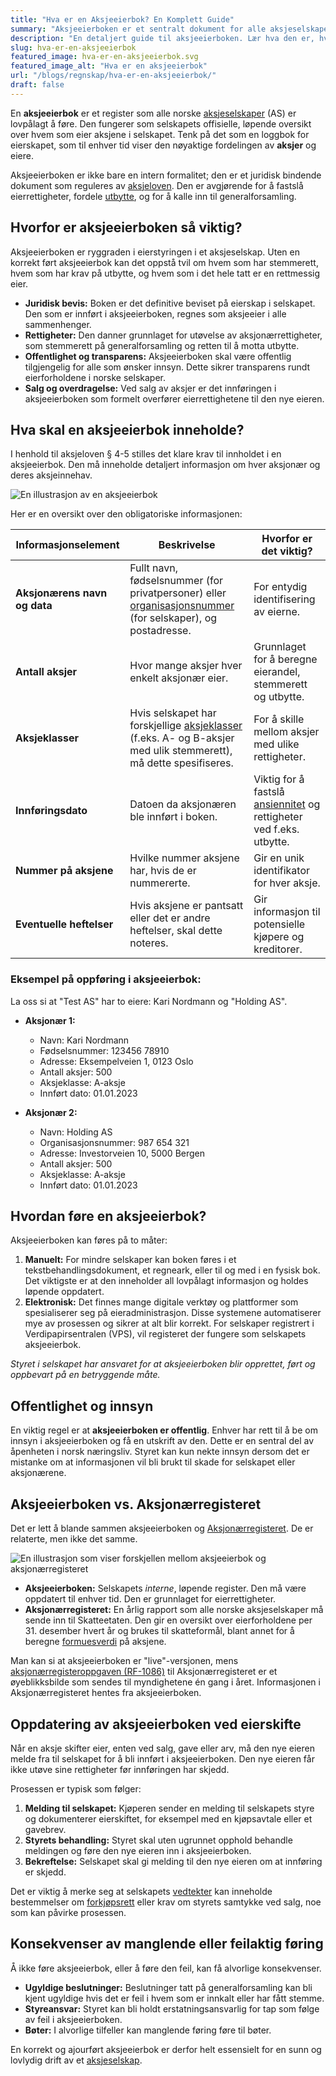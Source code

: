 ```yaml
---
title: "Hva er en Aksjeeierbok? En Komplett Guide"
summary: "Aksjeeierboken er et sentralt dokument for alle aksjeselskaper. Den gir en fullstendig oversikt over hvem som eier aksjer i selskapet. Lær om lovkrav, innhold og praktisk føring."
description: "En detaljert guide til aksjeeierboken. Lær hva den er, hvorfor den er viktig, hva den må inneholde ifølge aksjeloven, og hvordan du fører den korrekt."
slug: hva-er-en-aksjeeierbok
featured_image: hva-er-en-aksjeeierbok.svg
featured_image_alt: "Hva er en aksjeeierbok"
url: "/blogs/regnskap/hva-er-en-aksjeeierbok/"
draft: false
---
```


En **aksjeeierbok** er et register som alle norske [aksjeselskaper](/blogs/regnskap/hva-er-et-aksjeselskap "Hva er et aksjeselskap?") (AS) er lovpålagt å føre. Den fungerer som selskapets offisielle, løpende oversikt over hvem som eier aksjene i selskapet. Tenk på det som en loggbok for eierskapet, som til enhver tid viser den nøyaktige fordelingen av **aksjer** og eiere.

Aksjeeierboken er ikke bare en intern formalitet; den er et juridisk bindende dokument som reguleres av [aksjeloven](/blogs/regnskap/hva-er-aksjeloven "Hva er aksjeloven?"). Den er avgjørende for å fastslå eierrettigheter, fordele [utbytte](/blogs/regnskap/maskimalt-utbytte "Hva er maksimalt utbytte?"), og for å kalle inn til generalforsamling.

## Hvorfor er aksjeeierboken så viktig?

Aksjeeierboken er ryggraden i eierstyringen i et aksjeselskap. Uten en korrekt ført aksjeeierbok kan det oppstå tvil om hvem som har stemmerett, hvem som har krav på utbytte, og hvem som i det hele tatt er en rettmessig eier.

*   **Juridisk bevis:** Boken er det definitive beviset på eierskap i selskapet. Den som er innført i aksjeeierboken, regnes som aksjeeier i alle sammenhenger.
*   **Rettigheter:** Den danner grunnlaget for utøvelse av aksjonærrettigheter, som stemmerett på generalforsamling og retten til å motta utbytte.
*   **Offentlighet og transparens:** Aksjeeierboken skal være offentlig tilgjengelig for alle som ønsker innsyn. Dette sikrer transparens rundt eierforholdene i norske selskaper.
*   **Salg og overdragelse:** Ved salg av aksjer er det innføringen i aksjeeierboken som formelt overfører eierrettighetene til den nye eieren.

## Hva skal en aksjeeierbok inneholde?

I henhold til aksjeloven § 4-5 stilles det klare krav til innholdet i en aksjeeierbok. Den må inneholde detaljert informasjon om hver aksjonær og deres aksjeinnehav.

![En illustrasjon av en aksjeeierbok](aksjeeierbok-innhold.svg)

Her er en oversikt over den obligatoriske informasjonen:

| Informasjonselement          | Beskrivelse                                                                                                                                 | Hvorfor er det viktig?                                                                                             |
| ---------------------------- | ------------------------------------------------------------------------------------------------------------------------------------------- | ------------------------------------------------------------------------------------------------------------------ |
| **Aksjonærens navn og data** | Fullt navn, fødselsnummer (for privatpersoner) eller [organisasjonsnummer](/blogs/regnskap/hva-er-organisasjonsnummer "Hva er et organisasjonsnummer?") (for selskaper), og postadresse. | For entydig identifisering av eierne.                                                                              |
| **Antall aksjer**            | Hvor mange aksjer hver enkelt aksjonær eier.                                                                                                | Grunnlaget for å beregne eierandel, stemmerett og utbytte.                                                           |
| **Aksjeklasser**             | Hvis selskapet har forskjellige [aksjeklasser](/blogs/regnskap/hva-er-aksjeklasser "Hva er aksjeklasser?") (f.eks. A- og B-aksjer med ulik stemmerett), må dette spesifiseres. | For å skille mellom aksjer med ulike rettigheter.                                                                  |
| **Innføringsdato**           | Datoen da aksjonæren ble innført i boken.                                                                                                   | Viktig for å fastslå [ansiennitet](/blogs/regnskap/ansiennitet "Ansiennitet - Komplett Guide til Ansiennitet i Norsk Regnskap og Arbeidsrett") og rettigheter ved f.eks. utbytte.                                                  |
| **Nummer på aksjene**        | Hvilke nummer aksjene har, hvis de er nummererte.                                                                                           | Gir en unik identifikator for hver aksje.                                                                          |
| **Eventuelle heftelser**     | Hvis aksjene er pantsatt eller det er andre heftelser, skal dette noteres.                                                                  | Gir informasjon til potensielle kjøpere og kreditorer.                                                             |

### Eksempel på oppføring i aksjeeierbok:

La oss si at "Test AS" har to eiere: Kari Nordmann og "Holding AS".

*   **Aksjonær 1:**
    *   Navn: Kari Nordmann
    *   Fødselsnummer: 123456 78910
    *   Adresse: Eksempelveien 1, 0123 Oslo
    *   Antall aksjer: 500
    *   Aksjeklasse: A-aksje
    *   Innført dato: 01.01.2023

*   **Aksjonær 2:**
    *   Navn: Holding AS
    *   Organisasjonsnummer: 987 654 321
    *   Adresse: Investorveien 10, 5000 Bergen
    *   Antall aksjer: 500
    *   Aksjeklasse: A-aksje
    *   Innført dato: 01.01.2023

## Hvordan føre en aksjeeierbok?

Aksjeeierboken kan føres på to måter:

1.  **Manuelt:** For mindre selskaper kan boken føres i et tekstbehandlingsdokument, et regneark, eller til og med i en fysisk bok. Det viktigste er at den inneholder all lovpålagt informasjon og holdes løpende oppdatert.
2.  **Elektronisk:** Det finnes mange digitale verktøy og plattformer som spesialiserer seg på eieradministrasjon. Disse systemene automatiserer mye av prosessen og sikrer at alt blir korrekt. For selskaper registrert i Verdipapirsentralen (VPS), vil registeret der fungere som selskapets aksjeeierbok.

*Styret i selskapet har ansvaret for at aksjeeierboken blir opprettet, ført og oppbevart på en betryggende måte.*

## Offentlighet og innsyn

En viktig regel er at **aksjeeierboken er offentlig**. Enhver har rett til å be om innsyn i aksjeeierboken og få en utskrift av den. Dette er en sentral del av åpenheten i norsk næringsliv. Styret kan kun nekte innsyn dersom det er mistanke om at informasjonen vil bli brukt til skade for selskapet eller aksjonærene.

## Aksjeeierboken vs. Aksjonærregisteret

Det er lett å blande sammen aksjeeierboken og [Aksjonærregisteret](/blogs/regnskap/hva-er-aksjonaerregisteret "Hva er Aksjonærregisteret?"). De er relaterte, men ikke det samme.

![En illustrasjon som viser forskjellen mellom aksjeeierbok og aksjonærregisteret](aksjeeierbok-vs-aksjonaerregisteret.svg)

*   **Aksjeeierboken:** Selskapets *interne*, løpende register. Den må være oppdatert til enhver tid. Den er grunnlaget for eierrettigheter.
*   **Aksjonærregisteret:** En årlig rapport som alle norske aksjeselskaper må sende inn til Skatteetaten. Den gir en oversikt over eierforholdene per 31. desember hvert år og brukes til skatteformål, blant annet for å beregne [formuesverdi](/blogs/regnskap/hva-er-formuesverdi "Hva er formuesverdi?") på aksjene.

Man kan si at aksjeeierboken er "live"-versjonen, mens [aksjonærregisteroppgaven (RF-1086)](/blogs/regnskap/aksjonaerregisteroppgave "Hva er Aksjonærregisteroppgave? Komplett Guide til Årlig Rapportering") til Aksjonærregisteret er et øyeblikksbilde som sendes til myndighetene én gang i året. Informasjonen i Aksjonærregisteret hentes fra aksjeeierboken.

## Oppdatering av aksjeeierboken ved eierskifte

Når en aksje skifter eier, enten ved salg, gave eller arv, må den nye eieren melde fra til selskapet for å bli innført i aksjeeierboken. Den nye eieren får ikke utøve sine rettigheter før innføringen har skjedd.

Prosessen er typisk som følger:

1.  **Melding til selskapet:** Kjøperen sender en melding til selskapets styre og dokumenterer eierskiftet, for eksempel med en kjøpsavtale eller et gavebrev.
2.  **Styrets behandling:** Styret skal uten ugrunnet opphold behandle meldingen og føre den nye eieren inn i aksjeeierboken.
3.  **Bekreftelse:** Selskapet skal gi melding til den nye eieren om at innføring er skjedd.

Det er viktig å merke seg at selskapets [vedtekter](/blogs/regnskap/hva-er-vedtekter-for-aksjeselskap "Hva er vedtekter for aksjeselskap?") kan inneholde bestemmelser om [forkjøpsrett](/blogs/regnskap/forkjopsrett "Hva er en Forkjøpsrett? Retten til å kjøpe aksjer før eksterne") eller krav om styrets samtykke ved salg, noe som kan påvirke prosessen.

## Konsekvenser av manglende eller feilaktig føring

Å ikke føre aksjeeierbok, eller å føre den feil, kan få alvorlige konsekvenser.

*   **Ugyldige beslutninger:** Beslutninger tatt på generalforsamling kan bli kjent ugyldige hvis det er feil i hvem som er innkalt eller har fått stemme.
*   **Styreansvar:** Styret kan bli holdt erstatningsansvarlig for tap som følge av feil i aksjeeierboken.
*   **Bøter:** I alvorlige tilfeller kan manglende føring føre til bøter.

En korrekt og ajourført aksjeeierbok er derfor helt essensielt for en sunn og lovlydig drift av et [aksjeselskap](/blogs/regnskap/hva-er-et-aksjeselskap "Hva er et aksjeselskap?").
